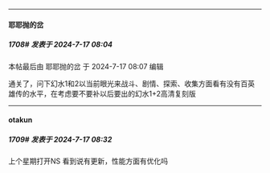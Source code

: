 ﻿
*****

####  耶耶抛的岔  
##### 1708#       发表于 2024-7-17 08:04

 本帖最后由 耶耶抛的岔 于 2024-7-17 08:07 编辑 

通关了，问下幻水1和2以当前眼光来战斗、剧情、探索、收集方面看有没有百英雄传的水平，在考虑要不要补以后要出的幻水1+2高清复刻版

*****

####  otakun  
##### 1709#       发表于 2024-7-17 08:32

上个星期打开NS 看到说有更新，性能方面有优化吗

